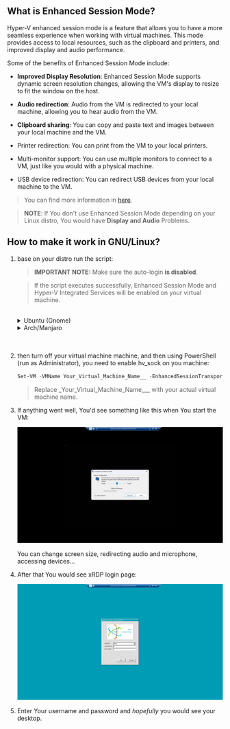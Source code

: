 ## What is Enhanced Session Mode?

Hyper-V enhanced session mode is a feature that allows you to have a more seamless experience when working with virtual machines. This mode provides access to local resources, such as the clipboard and printers, and improved display and audio performance.

Some of the benefits of Enhanced Session Mode include:

- **Improved Display Resolution**: Enhanced Session Mode supports dynamic screen resolution changes, allowing the VM's display to resize to fit the window on the host.

- **Audio redirection**: Audio from the VM is redirected to your local machine, allowing you to hear audio from the VM.

- **Clipboard sharing**: You can copy and paste text and images between your local machine and the VM.
- Printer redirection: You can print from the VM to your local printers.

- Multi-monitor support: You can use multiple monitors to connect to a VM, just like you would with a physical machine.

- USB device redirection: You can redirect USB devices from your local machine to the VM.

> You can find more information in [here](https://learn.microsoft.com/en-us/windows-server/virtualization/hyper-v/learn-more/use-local-resources-on-hyper-v-virtual-machine-with-vmconnect#choose-a-local-resource).

> **NOTE**: If You don't use Enhanced Session Mode depending on your Linux distro, You would have **Display and Audio** Problems.

## How to make it work in GNU/Linux?

1. base on your distro run the script:

   > **IMPORTANT NOTE:** Make sure the auto-login **is disabled**.

   > If the script executes successfully, Enhanced Session Mode and Hyper-V Integrated Services will be enabled on your virtual machine.

      <br>
      <details>
      <summary> Ubuntu (Gnome)</summary>
      <br>
      <blockquote><b>NOTE:</b> Make sure that you have <b>curl</b> installed.</blockquote>
      <h3> 24.04 </h3>
      <pre><code>
      sudo bash -c "$(curl -sSL https://raw.githubusercontent.com/ali-hasehmi/LinuxVM-HyperV/main/enable-enhanced-session-mode/ubuntu/install24_04.sh)" 
      </pre>
      </code>

      <h3> 22.04 </h3>
      <pre><code>
      sudo bash -c "$(curl -sSL https://raw.githubusercontent.com/ali-hasehmi/LinuxVM-HyperV/main/enable-enhanced-session-mode/ubuntu/install22_04.sh)" 
      </pre>
      </code> 
      </details>
      <details>
      <summary>Arch/Manjaro</summary>
      <br>
      <blakckquote><b>NOTE:</b> I've tested the script on Manjaro 24.0.3 with KDE-Plasma Desktop, It should be find with Arch and other Arch base distros. If You had problem with starting your DE/WM, try to configure ~/.xrdpinitrc base on your DE/WM.
    <pre><code>
    bash -c "$(curl -sSL https://raw.githubusercontent.com/ali-hasehmi/LinuxVM-HyperV/main/enable-enhanced-session-mode/manjaro/install.sh)" 
    </pre>
    </code>
      </details>

      <br>
      <br>

2. then turn off your virtual machine machine, and then using PowerShell (run as Administrator), you need to enable hv_sock on you machine:

   ```powershell
   Set-VM -VMName Your_Virtual_Machine_Name__ -EnhancedSessionTransportType HvSocket
   ```

   > Replace \_Your_Virtual_Machine_Name\_\_\_ with your actual virtual machine name.

3. If anything went well, You'd see something like this when You start the VM:

   ![connect to](./images/rdp-connect.png)

   You can change screen size, redirecting audio and microphone, accessing devices...

4. After that You would see xRDP login page:

   ![xrdp-login](./images/xrdp-login.png)

5. Enter Your username and password and _hopefully_ you would see your desktop.
